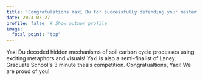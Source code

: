 ```yaml
---
title: 'Congratulations Yaxi Du for successfully defending your master's thesis!'
date: 2024-03-27
profile: false  # Show author profile
image:
  focal_point: "top"
---
```


Yaxi Du decoded hidden mechanisms of soil carbon cycle processes using exciting metaphors and visuals! Yaxi is also a semi-finalist of Laney Graduate School's 3 minute thesis competition. Congratualtions, Yaxi! We are proud of you!
